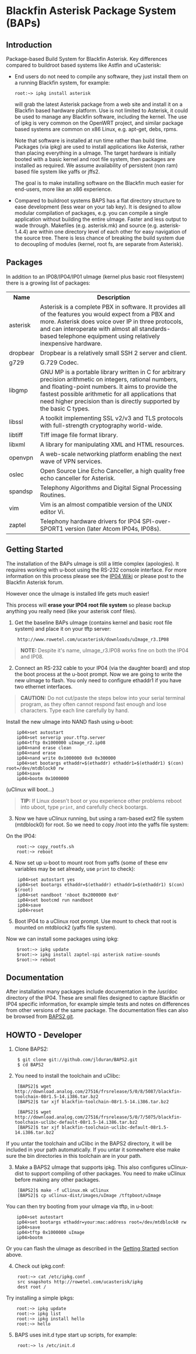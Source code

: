 # Blackfin Asterisk Package System (BAPs)

## Introduction

Package-based Build System for Blackfin Asterisk. Key differences compared to buildroot based systems like Astfin and uCasterisk:

* End users do not need to compile any software, they just install them on a running Blackfin system, for example:

      root:~> ipkg install asterisk

  will grab the latest Asterisk package from a web site and install it on a Blackfin based hardware platform. Use is not limited to Asterisk, it could be used to manage any Blackfin software, including the kernel. The use of ipkg is very common on the OpenWRT project, and similar package based systems are common on x86 Linux, e.g. apt-get, debs, rpms.

  Note that software is installed at run time rather than build time. Packages (via ipkg) are used to install applications like Asterisk, rather than placing everything in a uImage. The target hardware is initially booted with a basic kernel and root file system, then packages are installed as required. We assume availability of persistent (non ram) based file system like yaffs or jffs2.

  The goal is to make installing software on the Blackfin much easier for end-users, more like an x86 experience.

* Compared to buildroot systems BAPS has a flat directory structure to ease development (less wear on your tab key). It is designed to allow modular compilation of packages, e.g. you can compile a single application without building the entire uImage. Faster and less output to wade through. Makefiles (e.g. asterisk.mk) and source (e.g. asterisk-1.4.4) are within one directory level of each other for easy navigation of the source tree. There is less chance of breaking the build system due to decoupling of modules (kernel, root fs, are separate from Asterisk).

## Packages

In addition to an IP08/IP04/IP01 uImage (kernel plus basic root filesystem) there is a growing list of packages:

<table>
  <tr>
    <th>Name</th><th>Description</th>
  </tr>
  <tr>
    <td>asterisk</td><td>Asterisk is a complete PBX in software. It provides all of the features you would expect from a PBX and more. Asterisk does voice over IP in three protocols, and can interoperate with almost all standards-based telephone equipment using relatively inexpensive hardware.</td>
  </tr>
  <tr>
    <td>dropbear</td><td>Dropbear is a relatively small SSH 2 server and client.</td>
  </tr>
  <tr>
    <td>g729</td><td>G.729 Codec.</td>
  </tr>
  <tr>
    <td>libgmp</td><td>GNU MP is a portable library written in C for arbitrary precision arithmetic on integers, rational numbers, and floating-point numbers. It aims to provide the fastest possible arithmetic for all applications that need higher precision than is directly supported by the basic C types.</td>
  </tr>
  <tr>
    <td>libssl</td><td>A toolkit implementing SSL v2/v3 and TLS protocols with full-strength cryptography world-wide.</td>
  </tr>
  <tr>
    <td>libtiff</td><td>Tiff image file format library.</td>
  </tr>
  <tr>
    <td>libxml</td><td>A library for manipulating XML and HTML resources.</td>
  </tr>
  <tr>
    <td>openvpn</td><td>A web-scale networking platform enabling the next wave of VPN services.</td>
  </tr>
  <tr>
    <td>oslec</td><td>Open Source Line Echo Canceller, a high quality free echo canceller for Asterisk.</td>
  </tr>
  <tr>
    <td>spandsp</td><td>Telephony Algorithms and Digital Signal Processing Routines.</td>
  </tr>
  <tr>
    <td>vim</td><td>Vim is an almost compatible version of the UNIX editor Vi.</td>
  </tr>
  <tr>
    <td>zaptel</td><td>Telephony hardware drivers for IP04 SPI-over-SPORT1 version (later Atcom IP04s, IP08s).</td>
  </tr>
</table>

## Getting Started

The installation of the BAPs uImage is still a little complex (apologies). It requires working with u-boot using the RS-232 console interface. For more information on this process please see the [IP04 Wiki](http://www.voip-info.org/wiki/view/IP04+Open+Hardware+IP-PBX) or please post to the Blackfin Asterisk forum.

However once the uImage is installed life gets much easier!

This process will **erase your IP04 root file system** so please backup anything you really need (like your asterisk conf files).

1. Get the baseline BAPs uImage (contains kernel and basic root file system) and place it on your tftp server:

        http://www.rowetel.com/ucasterisk/downloads/uImage_r3.IP08

  > **NOTE:** Despite it's name, uImage_r3.IP08 works fine on both the IP04 and IP08.

2. Connect an RS-232 cable to your IP04 (via the daughter board) and stop the boot process at the u-boot prompt.
  Now we are going to write the new uImage to flash. You only need to configure ethaddr1 if you have two ethernet interfaces.

  > **CAUTION:** Do not cut/paste the steps below into your serial terminal program, as they often cannot respond fast enough and lose characters. Type each line carefully by hand.

  Install the new uImage into NAND flash using u-boot:

        ip04>set autostart
        ip04>set serverip your.tftp.server
        ip04>tftp 0x1000000 uImage_r2.ip08
        ip04>nand erase clean
        ip04>nand erase
        ip04>nand write 0x1000000 0x0 0x300000
        ip04>set bootargs ethaddr=$(ethaddr) ethaddr1=$(ethaddr1) $(con) root=/dev/mtdblock0 rw
        ip04>save
        ip04>bootm 0x1000000

  (uClinux will boot...)

  > **TIP:** If Linux doesn't boot or you experience other problems reboot into uboot, type `print`, and carefully check bootargs.

3. Now we have uClinux running, but using a ram-based ext2 file system (mtdblock0) for root. So we need to copy /root into the yaffs file system:

  On the IP04:

        root:~> copy_rootfs.sh
        root:~> reboot

4. Now set up u-boot to mount root from yaffs (some of these env variables may be set already, use `print` to check):

        ip04>set autostart yes
        ip04>set bootargs ethaddr=$(ethaddr) ethaddr1=$(ethaddr1) $(con) $(root)
        ip04>set nandboot 'nboot 0x2000000 0x0'
        ip04>set bootcmd run nandboot
        ip04>save
        ip04>reset

5. Boot IP04 to a uClinux root prompt.  Use mount to check that root is mounted on mtdblock2 (yaffs file system).

  Now we can install some packages using ipkg:

        $root:~> ipkg update
        $root:~> ipkg install zaptel-spi asterisk native-sounds
        $root:~> reboot

## Documentation

After installation many packages include documentation in the /usr/doc directory of the IP04.  These are small files designed to capture Blackfin or IP04 specific information, for example simple tests and notes on differences from other versions of the same package. The documentation files can also be browsed from [BAPS2 git](http://svn.astfin.org/software/baps/trunk/doc).

## HOWTO - Developer

1. Clone BAPS2:

        $ git clone git://github.com/jlduran/BAPS2.git
        $ cd BAPS2

2. You need to install the toolchain and uClibc:

        [BAPS2]$ wget http://download.analog.com/27516/frsrelease/5/0/8/5087/blackfin-toolchain-08r1.5-14.i386.tar.bz2
        [BAPS2]$ tar xjf blackfin-toolchain-08r1.5-14.i386.tar.bz2
   
        [BAPS2]$ wget http://download.analog.com/27516/frsrelease/5/0/7/5075/blackfin-toolchain-uclibc-default-08r1.5-14.i386.tar.bz2
        [BAPS2]$ tar xjf blackfin-toolchain-uclibc-default-08r1.5-14.i386.tar.bz2

  If you untar the toolchain and uClibc in the BAPS2 directory, it will be included in your path automatically. If you untar it somewhere else make sure the bin directories in this toolchain are in your path.

3. Make a BAPS2 uImage that supports ipkg. This also configures uClinux-dist to support compiling of other packages. You need to make uClinux before making any other packages.

        [BAPS2]$ make -f uClinux.mk uClinux
        [BAPS2]$ cp uClinux-dist/images/uImage /tftpboot/uImage

  You can then try booting from your uImage via tftp, in u-boot:

        ip04>set autostart
        ip04>set bootargs ethaddr=your:mac:address root=/dev/mtdblock0 rw
        ip04>save
        ip04>tftp 0x1000000 uImage
        ip04>bootm

  Or you can flash the uImage as described in the [Getting Started](#getting-started) section above.

4. Check out ipkg.conf:

        root:~> cat /etc/ipkg.conf
        src snapshots http://rowetel.com/ucasterisk/ipkg
        dest root /

  Try installing a simple ipkgs:

        root:~> ipkg update
        root:~> ipkg list
        root:~> ipkg install hello
        root:~> hello

5. BAPS uses init.d type start up scripts, for example:

        root:~> ls /etc/init.d